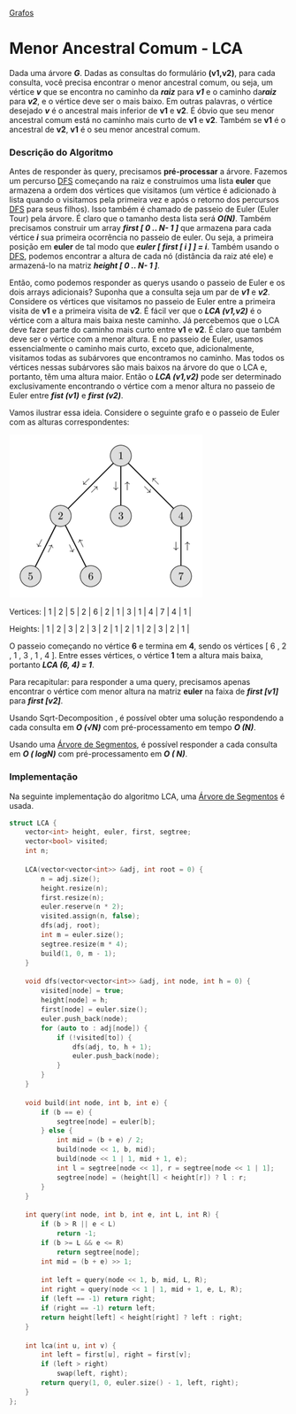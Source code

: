 [Grafos]

# Menor Ancestral Comum - LCA

Dada uma árvore ***G***. Dadas as consultas do formulário **(v1,v2)**, para cada consulta, você precisa encontrar o menor ancestral comum, ou seja, um vértice ***v*** que se encontra no caminho da ***raiz*** para ***v1*** e o caminho da***raiz*** para ***v2***, e o vértice deve ser o mais baixo. Em outras palavras, o vértice desejado ***v*** é o ancestral mais inferior de **v1** e **v2**. É óbvio que seu menor ancestral comum está no caminho mais curto de **v1** e **v2**. Também se **v1** é o ancestral de **v2**, **v1** é o seu menor ancestral comum.

### Descrição do Algoritmo

Antes de responder às query, precisamos **pré-processar** a árvore. Fazemos um percurso [DFS] começando na raiz e construímos uma lista **euler** que armazena a ordem dos vértices que visitamos (um vértice é adicionado à lista quando o visitamos pela primeira vez e após o retorno dos percursos [DFS] para seus filhos). Isso também é chamado de passeio de Euler (Euler Tour) pela árvore. É claro que o tamanho desta lista será ***O(N)***. Também precisamos construir um array ***first [ 0 .. N- 1 ]*** que armazena para cada vértice ***i*** sua primeira ocorrência no passeio de euler. Ou seja, a primeira posição em **euler** de tal modo que ***euler [ first [ i ] ] = i***. Também usando o [DFS], podemos encontrar a altura de cada nó (distância da raiz até ele) e armazená-lo na matriz ***height [ 0 .. N- 1 ]***.

Então, como podemos responder as querys usando o passeio de Euler e os dois arrays adicionais? Suponha que a consulta seja um par de ***v1*** e ***v2***. Considere os vértices que visitamos no passeio de Euler entre a primeira visita de **v1** e a primeira visita de **v2**. É fácil ver que o ***LCA (v1,v2)*** é o vértice com a altura mais baixa neste caminho. Já percebemos que o LCA deve fazer parte do caminho mais curto entre **v1** e **v2**. É claro que também deve ser o vértice com a menor altura. E no passeio de Euler, usamos essencialmente o caminho mais curto, exceto que, adicionalmente, visitamos todas as subárvores que encontramos no caminho. Mas todos os vértices nessas subárvores são mais baixos na árvore do que o LCA e, portanto, têm uma altura maior. Então o ***LCA (v1,v2)*** pode ser determinado exclusivamente encontrando o vértice com a menor altura no passeio de Euler entre ***fist (v1)*** e ***first (v2)***.

Vamos ilustrar essa ideia. Considere o seguinte grafo e o passeio de Euler com as alturas correspondentes:

![lca-euler](https://raw.githubusercontent.com/alexistoigo/lab/master/Grafos/rep/LCA_Euler.png)

Vertices: | 1 | 2 | 5 | 2 | 6 | 2 | 1 | 3 | 1 | 4 | 7 | 4 | 1 |

Heights:  | 1 | 2 | 3 | 2 | 3 | 2 | 1 | 2 | 1 | 2 | 3 | 2 | 1 |

O passeio começando no vértice **6** e termina em **4**, sendo os vértices [ 6 , 2 , 1 , 3 , 1 , 4 ]. Entre esses vértices, o vértice **1** tem a altura mais baixa, portanto ***LCA (6, 4) = 1***.

Para recapitular: para responder a uma query, precisamos apenas encontrar o vértice com menor altura na matriz **euler** na faixa de ***first [v1]*** para ***first [v2]***.

Usando Sqrt-Decomposition , é possível obter uma solução respondendo a cada consulta em ***O (√N)*** com pré-processamento em tempo ***O (N)***.

Usando uma [Árvore de Segmentos], é possível responder a cada consulta em ***O ( logN)*** com pré-processamento em ***O ( N)***.

### Implementação

Na seguinte implementação do algoritmo LCA, uma [Árvore de Segmentos] é usada.

````cpp
struct LCA {
    vector<int> height, euler, first, segtree;
    vector<bool> visited;
    int n;

    LCA(vector<vector<int>> &adj, int root = 0) {
        n = adj.size();
        height.resize(n);
        first.resize(n);
        euler.reserve(n * 2);
        visited.assign(n, false);
        dfs(adj, root);
        int m = euler.size();
        segtree.resize(m * 4);
        build(1, 0, m - 1);
    }

    void dfs(vector<vector<int>> &adj, int node, int h = 0) {
        visited[node] = true;
        height[node] = h;
        first[node] = euler.size();
        euler.push_back(node);
        for (auto to : adj[node]) {
            if (!visited[to]) {
                dfs(adj, to, h + 1);
                euler.push_back(node);
            }
        }
    }

    void build(int node, int b, int e) {
        if (b == e) {
            segtree[node] = euler[b];
        } else {
            int mid = (b + e) / 2;
            build(node << 1, b, mid);
            build(node << 1 | 1, mid + 1, e);
            int l = segtree[node << 1], r = segtree[node << 1 | 1];
            segtree[node] = (height[l] < height[r]) ? l : r;
        }
    }

    int query(int node, int b, int e, int L, int R) {
        if (b > R || e < L)
            return -1;
        if (b >= L && e <= R)
            return segtree[node];
        int mid = (b + e) >> 1;

        int left = query(node << 1, b, mid, L, R);
        int right = query(node << 1 | 1, mid + 1, e, L, R);
        if (left == -1) return right;
        if (right == -1) return left;
        return height[left] < height[right] ? left : right;
    }

    int lca(int u, int v) {
        int left = first[u], right = first[v];
        if (left > right)
            swap(left, right);
        return query(1, 0, euler.size() - 1, left, right);
    }
};
````



[Grafos]: https://github.com/alexistoigo/lab/blob/master/Grafos/main.md#grafos
[DFS]: https://github.com/alexistoigo/lab/blob/master/Grafos/rep/dfs.md#busca-em-profundidade---dfs
[Árvore de Segmentos]: todo